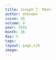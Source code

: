 ```yaml
---
title: Joseph T. Moon
author: Unknown
issue: 20
volume: 9
year: 1916
month: 38
day: V
tags:
layout: page.njk
image:
---
```

